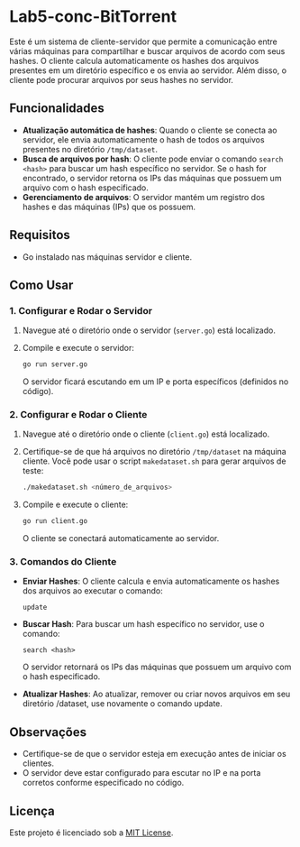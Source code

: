 # Lab5-conc-BitTorrent

Este é um sistema de cliente-servidor que permite a comunicação entre várias máquinas para compartilhar e buscar arquivos de acordo com seus hashes. O cliente calcula automaticamente os hashes dos arquivos presentes em um diretório específico e os envia ao servidor. Além disso, o cliente pode procurar arquivos por seus hashes no servidor.

## Funcionalidades

- **Atualização automática de hashes**: Quando o cliente se conecta ao servidor, ele envia automaticamente o hash de todos os arquivos presentes no diretório `/tmp/dataset`.
- **Busca de arquivos por hash**: O cliente pode enviar o comando `search <hash>` para buscar um hash específico no servidor. Se o hash for encontrado, o servidor retorna os IPs das máquinas que possuem um arquivo com o hash especificado.
- **Gerenciamento de arquivos**: O servidor mantém um registro dos hashes e das máquinas (IPs) que os possuem.

## Requisitos

- Go instalado nas máquinas servidor e cliente.

## Como Usar

### 1. Configurar e Rodar o Servidor

1. Navegue até o diretório onde o servidor (`server.go`) está localizado.
2. Compile e execute o servidor:

    ```bash
    go run server.go
    ```

   O servidor ficará escutando em um IP e porta específicos (definidos no código).

### 2. Configurar e Rodar o Cliente

1. Navegue até o diretório onde o cliente (`client.go`) está localizado.
2. Certifique-se de que há arquivos no diretório `/tmp/dataset` na máquina cliente. Você pode usar o script `makedataset.sh` para gerar arquivos de teste:

    ```bash
    ./makedataset.sh <número_de_arquivos>
    ```

3. Compile e execute o cliente:

    ```bash
    go run client.go
    ```

   O cliente se conectará automaticamente ao servidor.

### 3. Comandos do Cliente

- **Enviar Hashes**: O cliente calcula e envia automaticamente os hashes dos arquivos ao executar o comando:

    ```
    update
    ```

- **Buscar Hash**: Para buscar um hash específico no servidor, use o comando:

    ```
    search <hash>
    ```

   O servidor retornará os IPs das máquinas que possuem um arquivo com o hash especificado.
- **Atualizar Hashes**: Ao atualizar, remover ou criar novos arquivos em seu diretório /dataset, use novamente o comando update.  

## Observações

- Certifique-se de que o servidor esteja em execução antes de iniciar os clientes.
- O servidor deve estar configurado para escutar no IP e na porta corretos conforme especificado no código.

## Licença

Este projeto é licenciado sob a [MIT License](LICENSE).
